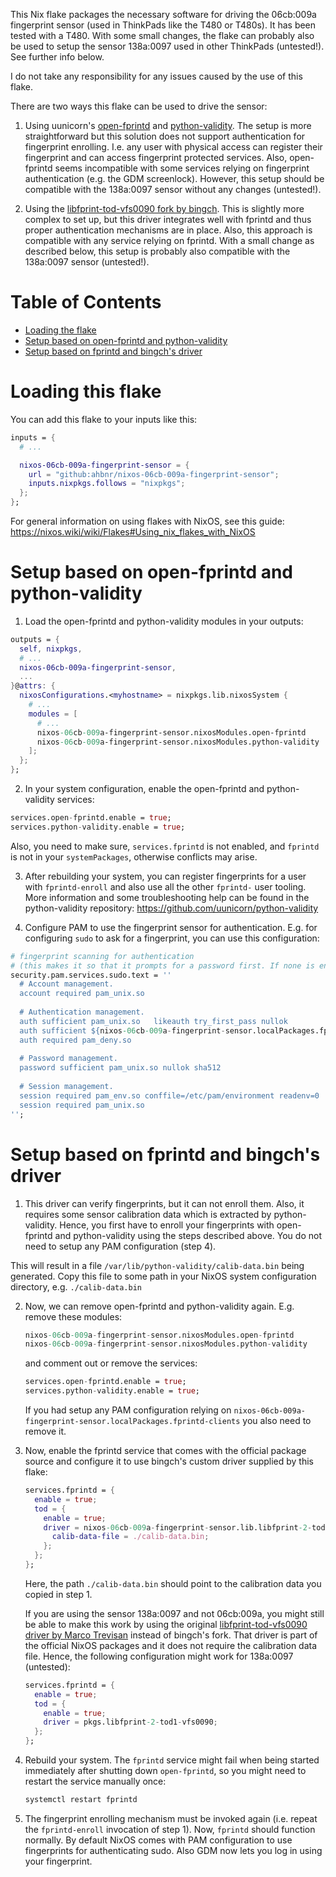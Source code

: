This Nix flake packages the necessary software for driving the 06cb:009a fingerprint sensor (used in ThinkPads like the T480 or T480s).
It has been tested with a T480. With some small changes, the flake can probably also be used to setup the sensor 138a:0097 used in other ThinkPads (untested!). See further info below.

I do not take any responsibility for any issues caused by the use of this flake.

There are two ways this flake can be used to drive the sensor:

1. Using uunicorn's [open-fprintd](https://github.com/uunicorn/open-fprintd) and [python-validity](https://github.com/uunicorn/python-validity). The setup is more straightforward but this solution does not support authentication for fingerprint enrolling. I.e. any user with physical access can register their fingerprint and can access fingerprint protected services. Also, open-fprintd seems incompatible with some services relying on fingerprint authentication (e.g. the GDM screenlock). However, this setup should be compatible with the 138a:0097 sensor without any changes (untested!).

2. Using the [libfprint-tod-vfs0090 fork by bingch](https://gitlab.com/bingch/libfprint-tod-vfs0090). This is slightly more complex to set up, but this driver integrates well with fprintd and thus proper authentication mechanisms are in place. Also, this approach is compatible with any service relying on fprintd. With a small change as described below, this setup is probably also compatible with the 138a:0097 sensor (untested!).

# Table of Contents

* [Loading the flake](#loading-this-flake)
* [Setup based on open-fprintd and python-validity](#setup-based-on-open-fprintd-and-python-validity)
* [Setup based on fprintd and bingch's driver](#setup-based-on-fprintd-and-bingch-s-driver)

# Loading this flake

You can add this flake to your inputs like this:
```nix
inputs = {
  # ...

  nixos-06cb-009a-fingerprint-sensor = {
    url = "github:ahbnr/nixos-06cb-009a-fingerprint-sensor";
    inputs.nixpkgs.follows = "nixpkgs";
  };
};
```

For general information on using flakes with NixOS, see this guide: https://nixos.wiki/wiki/Flakes#Using_nix_flakes_with_NixOS

# Setup based on open-fprintd and python-validity

1. Load the open-fprintd and python-validity modules in your outputs:

```nix
outputs = {
  self, nixpkgs,
  # ...
  nixos-06cb-009a-fingerprint-sensor,
  ...
}@attrs: {
  nixosConfigurations.<myhostname> = nixpkgs.lib.nixosSystem {
    # ...
    modules = [
      # ...
      nixos-06cb-009a-fingerprint-sensor.nixosModules.open-fprintd
      nixos-06cb-009a-fingerprint-sensor.nixosModules.python-validity
    ];
  };
};
```

2. In your system configuration, enable the open-fprintd and python-validity services:

```nix
services.open-fprintd.enable = true;
services.python-validity.enable = true;
```

Also, you need to make sure, `services.fprintd` is not enabled, and `fprintd` is not in your `systemPackages`, otherwise conflicts may arise.

3. After rebuilding your system, you can register fingerprints for a user with `fprintd-enroll` and also use all the other `fprintd-` user tooling.
More information and some troubleshooting help can be found in the python-validity repository: https://github.com/uunicorn/python-validity

4. Configure PAM to use the fingerprint sensor for authentication. E.g. for configuring `sudo` to ask for a fingerprint, you can use this configuration:

```nix
# fingerprint scanning for authentication
# (this makes it so that it prompts for a password first. If none is entered or an incorrect one is entered, it will ask for a fingerprint instead)
security.pam.services.sudo.text = ''
  # Account management.
  account required pam_unix.so
  
  # Authentication management.
  auth sufficient pam_unix.so   likeauth try_first_pass nullok
  auth sufficient ${nixos-06cb-009a-fingerprint-sensor.localPackages.fprintd-clients}/lib/security/pam_fprintd.so
  auth required pam_deny.so
  
  # Password management.
  password sufficient pam_unix.so nullok sha512
  
  # Session management.
  session required pam_env.so conffile=/etc/pam/environment readenv=0
  session required pam_unix.so
'';
```

# Setup based on fprintd and bingch's driver

1. This driver can verify fingerprints, but it can not enroll them. Also, it requires some sensor calibration data which is extracted by python-validity.
   Hence, you first have to enroll your fingerprints with open-fprintd and python-validity using the steps described above.
   You do not need to setup any PAM configuration (step 4).

  This will result in a file `/var/lib/python-validity/calib-data.bin` being generated. Copy this file to some path in your NixOS system configuration directory,
  e.g. `./calib-data.bin`

2. Now, we can remove open-fprintd and python-validity again.
   E.g. remove these modules:

   ```nix
   nixos-06cb-009a-fingerprint-sensor.nixosModules.open-fprintd
   nixos-06cb-009a-fingerprint-sensor.nixosModules.python-validity
   ```

   and comment out or remove the services:
   ```nix
   services.open-fprintd.enable = true;
   services.python-validity.enable = true;
   ```

   If you had setup any PAM configuration relying on `nixos-06cb-009a-fingerprint-sensor.localPackages.fprintd-clients` you also need to remove it.

3. Now, enable the fprintd service that comes with the official package source and configure it to use bingch's custom driver supplied by this flake:

   ```nix
   services.fprintd = {
     enable = true;
     tod = {
       enable = true;
       driver = nixos-06cb-009a-fingerprint-sensor.lib.libfprint-2-tod1-vfs0090-bingch {
         calib-data-file = ./calib-data.bin;
       };
     };
   };
   ```

   Here, the path `./calib-data.bin` should point to the calibration data you copied in step 1.

   If you are using the sensor 138a:0097 and not 06cb:009a, you might still be able to make this work by using the original
   [libfprint-tod-vfs0090 driver by Marco Trevisan](https://gitlab.freedesktop.org/3v1n0/libfprint-tod-vfs0090) instead of bingch's fork.
   That driver is part of the official NixOS packages and it does not require the calibration data file.
   Hence, the following configuration might work for 138a:0097 (untested):
   ```nix
   services.fprintd = {
     enable = true;
     tod = {
       enable = true;
       driver = pkgs.libfprint-2-tod1-vfs0090;
     };
   };
   ```

4. Rebuild your system.
   The `fprintd` service might fail when being started immediately after shutting down `open-fprintd`, so you might need to restart the service manually once:

   ```sh
   systemctl restart fprintd
   ```

5. The fingerprint enrolling mechanism must be invoked again (i.e. repeat the `fprintd-enroll` invocation of step 1).
   Now, `fprintd` should function normally. By default NixOS comes with PAM configuration to use fingerprints for authenticating sudo. Also GDM now lets you log in using your fingerprint.

